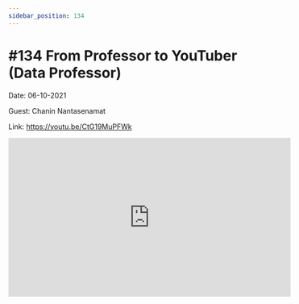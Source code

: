 ```yaml
---
sidebar_position: 134
---
```


# #134 From Professor to YouTuber (Data Professor)

Date: 06-10-2021

Guest: Chanin Nantasenamat

Link: https://youtu.be/CtG19MuPFWk

<iframe width="560" height="315" src="https://www.youtube.com/embed/CtG19MuPFWk" title="YouTube video player" frameborder="0" allow="accelerometer; autoplay; clipboard-write; encrypted-media; gyroscope; picture-in-picture; web-share" allowfullscreen></iframe>